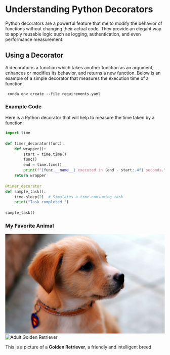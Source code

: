 # Understanding Python Decorators

Python decorators are a powerful feature that me to modify the behavior of functions without changing their actual code. They provide an elegant way to apply reusable logic such as logging, authentication, and even performance measurement.

## Using a Decorator

A decorator is a function which takes another function as an argument, enhances or modifies its behavior, and returns a new function. Below is an example of a simple decorator that measures the execution time of a function.

<code> conda env create --file requirements.yaml </code>

### Example Code

Here is a Python decorator that will help to measure the time taken by a function:

```python
import time

def timer_decorator(func):
    def wrapper():
        start = time.time()
        func()
        end = time.time()
        print(f"{func.__name__} executed in {end - start:.4f} seconds.")
    return wrapper

@timer_decorator
def sample_task():
    time.sleep(2)  # Simulates a time-consuming task
    print("Task completed.")

sample_task()
```
### My Favorite Animal

![Baby Golden Retriever](./images/dog.jpg)
![Adult Golden Retriever](https://i.pinimg.com/736x/68/79/25/687925314776cf55ffd56d36d6d36a27.jpg)

This is a picture of a **Golden Retriever**, a friendly and intelligent breed

